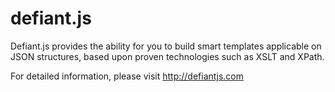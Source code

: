 defiant.js
==========

Defiant.js provides the ability for you to build smart templates applicable on JSON structures, based upon proven technologies such as XSLT and XPath.

For detailed information, please visit http://defiantjs.com
